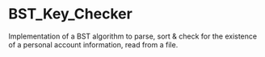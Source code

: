 # BST_Key_Checker
Implementation of a BST algorithm to parse, sort &amp; check for the existence of a personal account information, read from a file.
